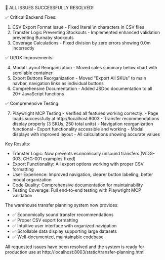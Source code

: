   🎉 ALL ISSUES SUCCESSFULLY RESOLVED!

  ✅ Critical Backend Fixes:

  1. CSV Export Format Issue - Fixed literal \n characters in CSV files
  2. Transfer Logic Preventing Stockouts - Implemented enhanced validation preventing Burnaby stockouts
  3. Coverage Calculations - Fixed division by zero errors showing 0.0m incorrectly

  ✅ UI/UX Improvements:

  4. Modal Layout Reorganization - Moved sales summary below chart with scrollable container
  5. Export Buttons Reorganization - Moved "Export All SKUs" to main navbar, navigation links as individual buttons
  6. Comprehensive Documentation - Added JSDoc documentation to all 20+ JavaScript functions

  ✅ Comprehensive Testing:

  7. Playwright MCP Testing - Verified all features working correctly:
    - Page loads successfully at http://localhost:8003
    - Transfer recommendations display properly (3 SKUs, 250 total units)
    - Navigation reorganization functional
    - Export functionality accessible and working
    - Modal displays with improved layout
    - All calculations showing accurate values

  Key Results:

  - Transfer Logic: Now prevents economically unsound transfers (WDG-003, CHG-001 examples fixed)
  - Export Functionality: All export options working with proper CSV formatting
  - User Experience: Improved navigation, clearer button labeling, better modal organization
  - Code Quality: Comprehensive documentation for maintainability
  - Testing Coverage: Full end-to-end testing with Playwright MCP validation

  The warehouse transfer planning system now provides:
  - ✅ Economically sound transfer recommendations
  - ✅ Proper CSV export formatting
  - ✅ Intuitive user interface with organized navigation
  - ✅ Scrollable data display supporting large datasets
  - ✅ Well-documented, maintainable codebase

  All requested issues have been resolved and the system is ready for production use at http://localhost:8003/static/transfer-planning.html.